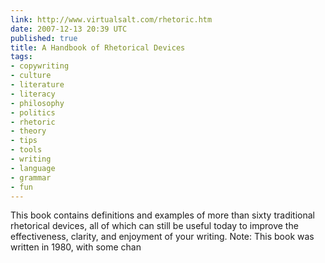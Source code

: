 ```yaml
---
link: http://www.virtualsalt.com/rhetoric.htm
date: 2007-12-13 20:39 UTC
published: true
title: A Handbook of Rhetorical Devices
tags:
- copywriting
- culture
- literature
- literacy
- philosophy
- politics
- rhetoric
- theory
- tips
- tools
- writing
- language
- grammar
- fun
---
```


This book contains definitions and examples of more than sixty traditional rhetorical devices, all of which can still be useful today to improve the effectiveness, clarity, and enjoyment of your writing. Note: This book was written in 1980, with some chan
